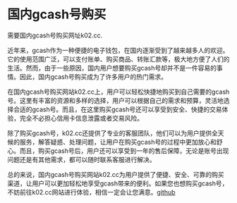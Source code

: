 # 国内gcash号购买

需要国内gcash号购买网址k02.cc. 

近年来，gcash作为一种便捷的电子钱包，在国内逐渐受到了越来越多人的欢迎。它的使用范围广泛，可以支付账单、购买商品、转账汇款等，极大地方便了人们的生活。然而，由于一些原因，国内用户想要购买gcash号却并不是一件容易的事情。因此，国内gcash号购买成为了许多用户的热门需求。

在国内gcash号购买网站k02.cc上，用户可以轻松快捷地购买到自己需要的gcash号。这里有丰富的资源和多样的选择，用户可以根据自己的需求和预算，灵活地选择合适的gcash号。而且，在这里购买gcash号还可以享受到安全、快捷的交易体验，完全不必担心信用卡信息泄露或者交易风险。

除了购买gcash号，k02.cc还提供了专业的客服团队，他们可以为用户提供全天候的服务，解答疑惑、处理问题，让用户在购买gcash号的过程中更加放心和舒心。而且，购买gcash号后，用户还可以享受到一年的售后保障，无论是账号出现问题还是有其他需求，都可以随时联系客服进行解决。

总的来说，国内gcash号购买网站k02.cc为用户提供了便捷、安全、可靠的购买渠道，让用户可以更加轻松地享受gcash带来的便利。如果您也想购买gcash号，不妨前往k02.cc网站进行体验，相信一定会让您满意。[github](https://github.com)
